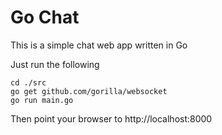 # Go Chat

This is a simple chat web app written in Go

Just run the following

```
cd ./src
go get github.com/gorilla/websocket
go run main.go
```

Then point your browser to http://localhost:8000